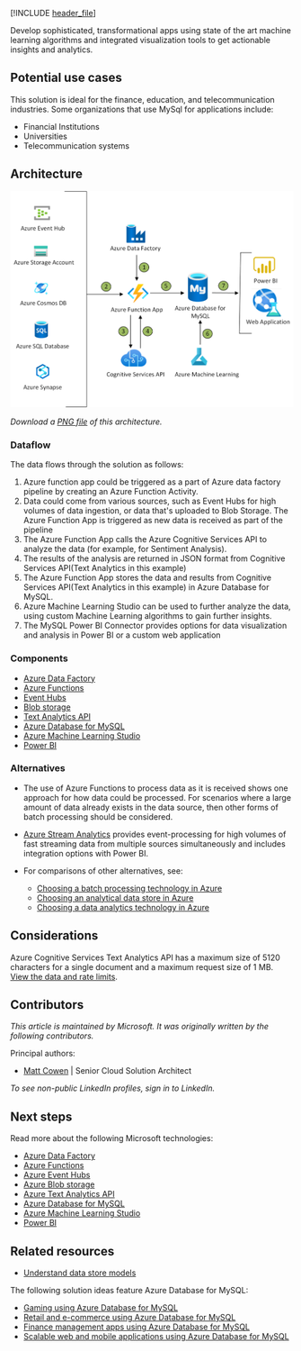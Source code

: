 [!INCLUDE [header_file](../../../includes/sol-idea-header.md)]

Develop sophisticated, transformational apps using state of the art machine learning algorithms and integrated visualization tools to get actionable insights and analytics.

## Potential use cases

This solution is ideal for the finance, education, and telecommunication industries. Some organizations that use MySql for applications include:

- Financial Institutions
- Universities
- Telecommunication systems

## Architecture

![Architecture diagram](../media/intelligent-apps-using-azure-database-for-mysql.png)

*Download a [PNG file](../media/intelligent-apps-using-azure-database-for-mysql.png) of this architecture.*

### Dataflow

The data flows through the solution as follows:

1. Azure function app could be triggered as a part of Azure data factory pipeline by creating an Azure Function Activity.
1. Data could come from various sources, such as Event Hubs for high volumes of data ingestion, or data that's uploaded to Blob Storage. The Azure Function App is triggered as new data is received as part of the pipeline
1. The Azure Function App calls the Azure Cognitive Services API to analyze the data (for example, for Sentiment Analysis).
1. The results of the analysis are returned in JSON format from Cognitive Services API(Text Analytics in this example)
1. The Azure Function App stores the data and results from Cognitive Services API(Text Analytics in this example) in Azure Database for MySQL.
1. Azure Machine Learning Studio can be used to further analyze the data, using custom Machine Learning algorithms to gain further insights.
1. The MySQL Power BI Connector provides options for data visualization and analysis in Power BI or a custom web application

### Components

- [Azure Data Factory](/azure/data-factory/control-flow-azure-function-activity)
- [Azure Functions](/azure/azure-functions/functions-overview)
- [Event Hubs](/azure/event-hubs)
- [Blob storage](/azure/storage/blobs/storage-blobs-introduction)
- [Text Analytics API](/azure/cognitive-services/text-analytics)
- [Azure Database for MySQL](/azure/mysql)
- [Azure Machine Learning Studio](/azure/machine-learning)
- [Power BI](/power-bi/fundamentals/power-bi-overview)

### Alternatives

- The use of Azure Functions to process data as it is received shows one approach for how data could be processed. For scenarios where a large amount of data already exists in the data source, then other forms of batch processing should be considered.
- [Azure Stream Analytics](/azure/stream-analytics/stream-analytics-introduction) provides event-processing for high volumes of fast streaming data from multiple sources simultaneously and includes integration options with Power BI.
- For comparisons of other alternatives, see:

  - [Choosing a batch processing technology in Azure](../../data-guide/technology-choices/batch-processing.md)
  - [Choosing an analytical data store in Azure](../../data-guide/technology-choices/analytical-data-stores.md)
  - [Choosing a data analytics technology in Azure](../../data-guide/technology-choices/analysis-visualizations-reporting.md)

## Considerations

Azure Cognitive Services Text Analytics API has a maximum size of 5120 characters for a single document and a maximum request size of 1 MB. [View the data and rate limits](/azure/cognitive-services/text-analytics/concepts/data-limits).

## Contributors

*This article is maintained by Microsoft. It was originally written by the following contributors.* 

Principal authors:

 - [Matt Cowen](https://www.linkedin.com/in/matthew-cowen-4815235/) | Senior Cloud Solution Architect
 
*To see non-public LinkedIn profiles, sign in to LinkedIn.*

## Next steps

Read more about the following Microsoft technologies:

- [Azure Data Factory](/azure/data-factory/control-flow-azure-function-activity)
- [Azure Functions](/azure/azure-functions/functions-overview)
- [Azure Event Hubs](/azure/event-hubs)
- [Azure Blob storage](/azure/storage/blobs/storage-blobs-introduction)
- [Azure Text Analytics API](/azure/cognitive-services/text-analytics)
- [Azure Database for MySQL](/azure/mysql)
- [Azure Machine Learning Studio](/azure/machine-learning)
- [Power BI](/power-bi/fundamentals/power-bi-overview)

## Related resources

- [Understand data store models](../../guide/technology-choices/data-store-overview.md)

The following solution ideas feature Azure Database for MySQL:

- [Gaming using Azure Database for MySQL](./gaming-using-azure-database-for-mysql.yml)
- [Retail and e-commerce using Azure Database for MySQL](./retail-and-ecommerce-using-azure-database-for-mysql.yml)
- [Finance management apps using Azure Database for MySQL](./finance-management-apps-using-azure-database-for-mysql.yml)
- [Scalable web and mobile applications using Azure Database for MySQL](./scalable-web-and-mobile-applications-using-azure-database-for-mysql.yml)
